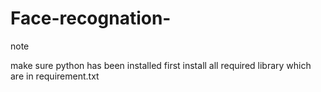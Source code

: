# Face-recognation-


note

make sure python has been installed
first install all required library which are in requirement.txt
